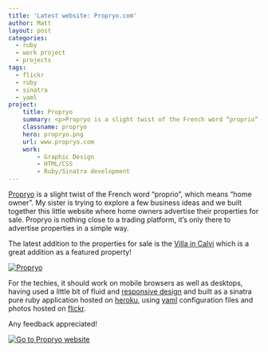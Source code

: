 ```yaml
---
title: 'Latest website: Propryo.com'
author: Matt
layout: post
categories:
  - ruby
  - work project
  - projects
tags:
  - flickr
  - ruby
  - sinatra
  - yaml
project:
    title: Propryo
    summary: <p>Propryo is a slight twist of the French word “proprio”, which means “home owner”. My sister is trying to explore a few business ideas and we built together this little website where home owners advertise their properties for sale. Propryo is nothing close to a trading platform, it’s only there to advertise properties in a simple way. For the techies, it should work on mobile browsers as well as desktops, having used a little bit of fluid and responsive design and built as a sinatra pure ruby application hosted on heroku, using yaml configuration files and photos hosted on flickr.</p>
    classname: propryo
    hero: propryo.png
    url: www.propryo.com
    work:
        - Graphic Design
        - HTML/CSS
        - Ruby/Sinatra development
---
```

<a title="Propryo.com" href="http://propryo.com/" target="_blank">Propryo</a> is a slight twist of the French word &#8220;proprio&#8221;, which means &#8220;home owner&#8221;. My sister is trying to explore a few business ideas and we built together this little website where home owners advertise their properties for sale. Propryo is nothing close to a trading platform, it&#8217;s only there to advertise properties in a simple way.

The latest addition to the properties for sale is the <a title="Villa à Calvi (2A)" href="http://propryo.com/villa-calvi" target="_blank">Villa in Calvi</a> which is a great addition as a featured property!

<p class="attachement"><a href="{{ "propryo_page.png" | image_path | cdn }}" title="Propryo" rel="lightbox[892]"><img src="{{ "propryo_page_r500.png" | image_path | cdn }}" alt="Propryo" /></a></p>

For the techies, it should work on mobile browsers as well as desktops, having used a little bit of fluid and <a title="Responsive Web Design" href="http://www.alistapart.com/articles/responsive-web-design/" target="_blank">responsive design</a> and built as a sinatra pure ruby application hosted on <a title="Heroku" href="http://www.heroku.com/" target="_blank">heroku</a>, using <a title="The Official YAML Web Site" href="http://www.yaml.org/" target="_blank">yaml</a> configuration files and photos hosted on <a title="Propryo on Flickr" href="http://www.flickr.com/photos/propryo" target="_blank">flickr</a>.

Any feedback appreciated!

<p class="attachement noborder"><a href="http://www.propryo.com/" title="Propryo"><img src="{{ "propryo.png" | image_path | cdn }}" alt="Go to Propryo website" /></a></p>